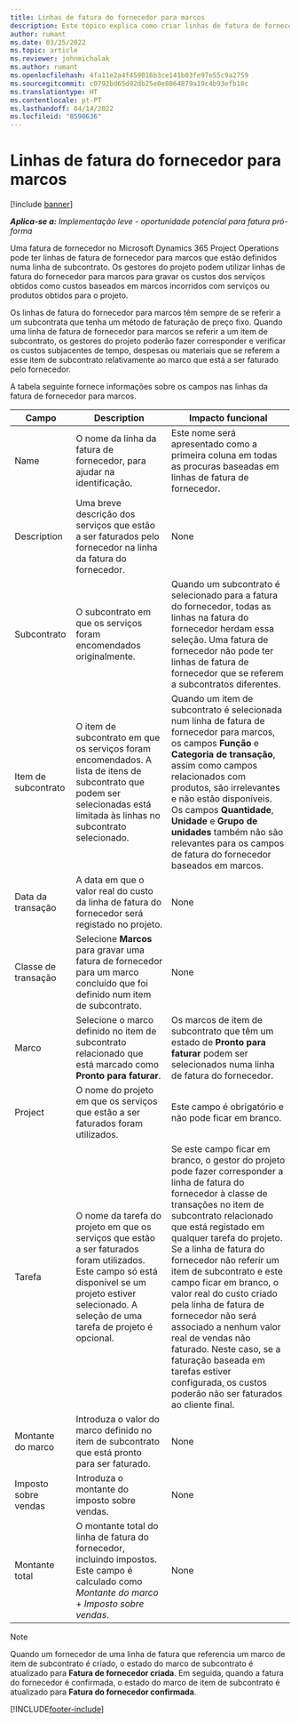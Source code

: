 ```yaml
---
title: Linhas de fatura do fornecedor para marcos
description: Este tópico explica como criar linhas de fatura de fornecedor para marcos num subcontrato.
author: rumant
ms.date: 03/25/2022
ms.topic: article
ms.reviewer: johnmichalak
ms.author: rumant
ms.openlocfilehash: 4fa11e2a4f459016b3ce141b03fe97e55c9a2759
ms.sourcegitcommit: c0792bd65d92db25e0e8864879a19c4b93efb10c
ms.translationtype: HT
ms.contentlocale: pt-PT
ms.lasthandoff: 04/14/2022
ms.locfileid: "8590636"
---
```

# <a name="vendor-invoice-lines-for-milestones"></a>Linhas de fatura do fornecedor para marcos

[!include [banner](../../includes/dataverse-preview.md)]

_**Aplica-se a:** Implementação leve - oportunidade potencial para fatura pró-forma_

Uma fatura de fornecedor no Microsoft Dynamics 365 Project Operations pode ter linhas de fatura de fornecedor para marcos que estão definidos numa linha de subcontrato. Os gestores do projeto podem utilizar linhas de fatura do fornecedor para marcos para gravar os custos dos serviços obtidos como custos baseados em marcos incorridos com serviços ou produtos obtidos para o projeto.

Os linhas de fatura do fornecedor para marcos têm sempre de se referir a um subcontrata que tenha um método de faturação de preço fixo. Quando uma linha de fatura de fornecedor para marcos se referir a um item de subcontrato, os gestores do projeto poderão fazer corresponder e verificar os custos subjacentes de tempo, despesas ou materiais que se referem a esse item de subcontrato relativamente ao marco que está a ser faturado pelo fornecedor.

A tabela seguinte fornece informações sobre os campos nas linhas da fatura de fornecedor para marcos.

| Campo | Description | Impacto funcional |
| --- | --- | --- |
| Name | O nome da linha da fatura de fornecedor, para ajudar na identificação. | Este nome será apresentado como a primeira coluna em todas as procuras baseadas em linhas de fatura de fornecedor. |
| Description | Uma breve descrição dos serviços que estão a ser faturados pelo fornecedor na linha da fatura do fornecedor. | None |
| Subcontrato | O subcontrato em que os serviços foram encomendados originalmente. | Quando um subcontrato é selecionado para a fatura do fornecedor, todas as linhas na fatura do fornecedor herdam essa seleção. Uma fatura de fornecedor não pode ter linhas de fatura de fornecedor que se referem a subcontratos diferentes. |
| Item de subcontrato | O item de subcontrato em que os serviços foram encomendados. A lista de itens de subcontrato que podem ser selecionadas está limitada às linhas no subcontrato selecionado. | Quando um item de subcontrato é selecionada num linha de fatura de fornecedor para marcos, os campos **Função** e **Categoria de transação**, assim como campos relacionados com produtos, são irrelevantes e não estão disponíveis. Os campos **Quantidade**, **Unidade** e **Grupo de unidades** também não são relevantes para os campos de fatura do fornecedor baseados em marcos. |
| Data da transação | A data em que o valor real do custo da linha de fatura do fornecedor será registado no projeto. | None |
| Classe de transação | Selecione **Marcos** para gravar uma fatura de fornecedor para um marco concluído que foi definido num item de subcontrato. | None |
| Marco | Selecione o marco definido no item de subcontrato relacionado que está marcado como **Pronto para faturar**. | Os marcos de item de subcontrato que têm um estado de **Pronto para faturar** podem ser selecionados numa linha de fatura do fornecedor. |
| Project | O nome do projeto em que os serviços que estão a ser faturados foram utilizados. | Este campo é obrigatório e não pode ficar em branco. |
| Tarefa | O nome da tarefa do projeto em que os serviços que estão a ser faturados foram utilizados. Este campo só está disponível se um projeto estiver selecionado. A seleção de uma tarefa de projeto é opcional. | Se este campo ficar em branco, o gestor do projeto pode fazer corresponder a linha de fatura do fornecedor à classe de transações no item de subcontrato relacionado que está registado em qualquer tarefa do projeto. Se a linha de fatura do fornecedor não referir um item de subcontrato e este campo ficar em branco, o valor real do custo criado pela linha de fatura de fornecedor não será associado a nenhum valor real de vendas não faturado. Neste caso, se a faturação baseada em tarefas estiver configurada, os custos poderão não ser faturados ao cliente final. |
| Montante do marco | Introduza o valor do marco definido no item de subcontrato que está pronto para ser faturado. | None |
| Imposto sobre vendas | Introduza o montante do imposto sobre vendas. | None |
| Montante total | O montante total do linha de fatura do fornecedor, incluindo impostos. Este campo é calculado como *Montante do marco* + *Imposto sobre vendas*. | None |

> [!NOTE]
> Quando um fornecedor de uma linha de fatura que referencia um marco de item de subcontrato é criado, o estado do marco de subcontrato é atualizado para **Fatura de fornecedor criada**. Em seguida, quando a fatura do fornecedor é confirmada, o estado do marco de item de subcontrato é atualizado para **Fatura do fornecedor confirmada**.

[!INCLUDE[footer-include](../../includes/footer-banner.md)]
